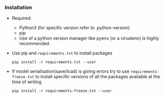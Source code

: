 
### Installation

* Required:
  - Python3 (for specific version refer to .python-version)
  - pip
  - Use of a python version manager like pyenv (or a virualenv) is highly recommended.

* Use pip and `requirements.txt` to install packages
    ```
    pip install -r requirements.txt --user
    ```

* If model serialisation(save/load) is giving errors try to use `requirements-freeze.txt` to install specific versions of all the packages available at the time of writing
    ```
    pip install -r requirements-freeze.txt --user
    ```
